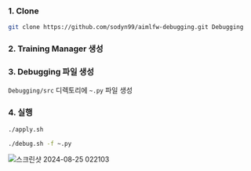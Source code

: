 ### 1. Clone

```bash
git clone https://github.com/sodyn99/aimlfw-debugging.git Debugging
```

### 2. Training Manager 생성

### 3. Debugging 파일 생성

`Debugging/src` 디렉토리에 `~.py` 파일 생성

### 4. 실행

```bash
./apply.sh
```

```bash
./debug.sh -f ~.py
```

![스크린샷 2024-08-25 022103](https://github.com/user-attachments/assets/9e60bbc9-2594-4b02-b7ce-073dde978d21)
